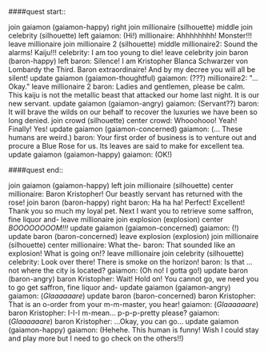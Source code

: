 ####quest start::

join gaiamon (gaiamon-happy) right
join millionaire (silhouette) middle
join celebrity (silhouette) left
gaiamon: (Hi!)
millionaire: Ahhhhhhhh! Monster!!!
leave millionaire
join millionaire 2 (silhouette) middle
millionaire2: Sound the alarms! Kaiju!!!
celebrity: I am too young to die! 
leave celebrity
join baron (baron-happy) left
baron: Silence! I am Kristopher Blanca Schwarzer von Lombardy the Third. Baron extraordinaire! And by my decree you will all be silent!
update gaiamon (gaiamon-thoughtful)
gaiamon: (???)
millionaire2: "... Okay."
leave millionaire 2
baron: Ladies and gentlemen, please be calm. This kaiju is not the metallic beast that attacked our home last night. It is our new servant.
update gaiamon (gaiamon-angry)
gaiamon: (Servant??) 
baron: It will brave the wilds on our behalf to recover the luxuries we have been so long denied.
join crowd (silhouette) center 
crowd: Whooohooo! Yeah! Finally! Yes! 
update gaiamon (gaiamon-concerned)
gaiamon: (... These humans are weird.) 
baron: Your first order of business is to venture out and procure a Blue Rose for us. Its leaves are said to make for excellent tea. 
update gaiamon (gaiamon-happy)
gaiamon: (OK!)

####quest end::



join gaiamon (gaiamon-happy) left
join millionaire (silhouette) center
millionaire: Baron Kristopher! Our beastly servant has returned with the rose!
join baron (baron-happy) right
baron: Ha ha ha! Perfect! Excellent! Thank you so much my loyal pet. Next I want you to retrieve some saffron, fine liquor and-
leave millionaire
join explosion (explosion) center
*BOOOOOOOOM!!!*
update gaiamon (gaiamon-concerned)
gaiamon: (!)
update baron (baron-concerned)
leave explosion (explosion)
join millionaire (silhouette) center
millionaire: What the-
baron: That sounded like an explosion! What is going on!?
leave millionaire
join celebrity (silhouette)
celebrity: Look over there! There is smoke on the horizon! 
baron: Is that ... not where the city is located?
gaiamon: (Oh no! I gotta go!) 
update baron (baron-angry)
baron Kristopher: Wait! Hold on! You cannot go, we need you to go get saffron, fine liquor and-
update gaiamon (gaiamon-angry)
gaiamon: (*Glaaaaaare*)
update baron (baron-concerned)
baron Kristopher: That is an o-order from your m-m-master, you hear! 
gaiamon: (*Glaaaaaare*)
baron Kristopher: I-I-I m-mean… p-p-p-pretty please? 
gaiamon: (*Glaaaaaare*)
baron Kristopher: …Okay, you can go…
update gaiamon (gaiamon-happy)
gaiamon: (Hehehe. This human is funny! Wish I could stay and play more but I need to go check on the others!!) 